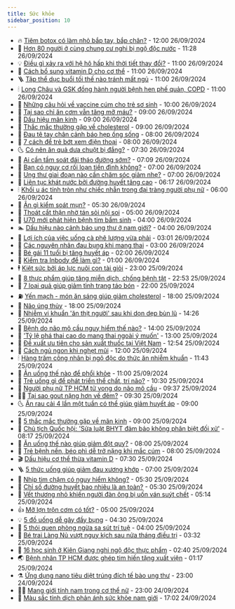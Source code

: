 ```yaml
---
title: Sức khỏe
sidebar_position: 10
---
```


<!-- vnexpress-suc-khoe:START -->
- 🔥 [Tiêm botox có làm nhỏ bắp tay, bắp chân?](https://vnexpress.net/tiem-botox-co-lam-nho-bap-tay-bap-chan-4797372.html) - 12:00 26/09/2024
- 🥰 [Hơn 80 người ở cùng chung cư nghi bị ngộ độc nước](https://vnexpress.net/hon-80-nguoi-o-cung-chung-cu-nghi-bi-ngo-doc-nuoc-4797418.html) - 11:28 26/09/2024
- 💡 [Điều gì xảy ra với hệ hô hấp khi thời tiết thay đổi?](https://vnexpress.net/dieu-gi-xay-ra-voi-he-ho-hap-khi-thoi-tiet-thay-doi-4797377.html) - 11:00 26/09/2024
- 🤗 [Cách bổ sung vitamin D cho cơ thể](https://vnexpress.net/cach-bo-sung-vitamin-d-cho-co-the-4797284.html) - 11:00 26/09/2024
- 🪜 [Tập thể dục buổi tối thế nào tránh mất ngủ](https://vnexpress.net/tap-the-duc-buoi-toi-the-nao-tranh-mat-ngu-4797261.html) - 11:00 26/09/2024
- 🕯 [Long Châu và GSK đồng hành người bệnh hen phế quản, COPD](https://vnexpress.net/long-chau-va-gsk-dong-hanh-nguoi-benh-hen-phe-quan-copd-4796845.html) - 11:00 26/09/2024
- 🤭 [Những câu hỏi về vaccine cúm cho trẻ sơ sinh](https://vnexpress.net/nhung-cau-hoi-ve-vaccine-cum-cho-tre-so-sinh-4797344.html) - 10:00 26/09/2024
- 👀 [Tại sao chỉ ăn cơm vẫn tăng mỡ máu?](https://vnexpress.net/tai-sao-chi-an-com-van-tang-mo-mau-4797319.html) - 09:00 26/09/2024
- 🌋 [Dấu hiệu mãn kinh](https://vnexpress.net/dau-hieu-man-kinh-4797281.html) - 09:00 26/09/2024
- 🫶 [Thắc mắc thường gặp về cholesterol](https://vnexpress.net/thac-mac-thuong-gap-ve-cholesterol-4797266.html) - 09:00 26/09/2024
- 🦆 [Đau tê tay chân cảnh báo hẹp ống sống](https://vnexpress.net/dau-te-tay-chan-canh-bao-hep-ong-song-4797285.html) - 08:00 26/09/2024
- 🚀 [7 cách để trẻ bớt xem điện thoại](https://vnexpress.net/7-cach-de-tre-bot-xem-dien-thoai-4797207.html) - 08:00 26/09/2024
- 🌜 [Có nên ăn quả dưa chuột bị đắng?](https://vnexpress.net/co-nen-an-qua-dua-chuot-bi-dang-4796377.html) - 07:30 26/09/2024
- 🧰 [Ai cần tầm soát đái tháo đường sớm?](https://vnexpress.net/ai-can-tam-soat-dai-thao-duong-som-4796826.html) - 07:09 26/09/2024
- 💫 [Bạn có nguy cơ rối loạn tiền đình không?](https://vnexpress.net/ban-co-nguy-co-roi-loan-tien-dinh-khong-4797299.html) - 07:00 26/09/2024
- 🌝 [Ung thư giai đoạn nào cần chăm sóc giảm nhẹ?](https://vnexpress.net/ung-thu-giai-doan-nao-can-cham-soc-giam-nhe-4797184.html) - 07:00 26/09/2024
- 🗽 [Liên tục khát nước bởi đường huyết tăng cao](https://vnexpress.net/lien-tuc-khat-nuoc-boi-duong-huyet-tang-cao-4797271.html) - 06:17 26/09/2024
- 🕯 [Khối u ác tính tròn như chiếc nhẫn trong đại tràng người phụ nữ](https://vnexpress.net/khoi-u-ac-tinh-tron-nhu-chiec-nhan-trong-dai-trang-nguoi-phu-nu-4797282.html) - 06:00 26/09/2024
- 🦅 [Ăn gì kiểm soát mụn?](https://vnexpress.net/an-gi-kiem-soat-mun-4797205.html) - 05:30 26/09/2024
- 🦆 [Thoát cắt thận nhờ tán sỏi nội soi](https://vnexpress.net/thoat-cat-than-nho-tan-soi-noi-soi-4797234.html) - 05:00 26/09/2024
- 🎊 [U70 mới phát hiện bệnh tim bẩm sinh](https://vnexpress.net/u70-moi-phat-hien-benh-tim-bam-sinh-4797158.html) - 04:00 26/09/2024
- 🏊 [Dấu hiệu nào cảnh báo ung thư ở nam giới?](https://vnexpress.net/dau-hieu-nao-canh-bao-ung-thu-o-nam-gioi-4797134.html) - 04:00 26/09/2024
- 📝 [Lợi ích của việc uống cà phê lượng vừa phải](https://vnexpress.net/loi-ich-cua-viec-uong-ca-phe-luong-vua-phai-4797052.html) - 03:01 26/09/2024
- 💯 [Các nguyên nhân đau bụng khi mang thai](https://vnexpress.net/cac-nguyen-nhan-dau-bung-khi-mang-thai-4797145.html) - 03:00 26/09/2024
- 🌊 [Bé gái 11 tuổi bị tăng huyết áp](https://vnexpress.net/be-gai-11-tuoi-bi-tang-huyet-ap-4797112.html) - 02:00 26/09/2024
- 🚀 [Kiểm tra Inbody để làm gì?](https://vnexpress.net/kiem-tra-inbody-de-lam-gi-4797090.html) - 01:00 26/09/2024
- 🕴 [Kiệt sức bởi áp lực nuôi con tài giỏi](https://vnexpress.net/kiet-suc-boi-ap-luc-nuoi-con-tai-gioi-4795871.html) - 23:00 25/09/2024
- 🗽 [8 thực phẩm giúp tăng miễn dịch, chống bệnh tật](https://vnexpress.net/8-thuc-pham-giup-tang-mien-dich-chong-benh-tat-4797066.html) - 22:53 25/09/2024
- 🎡 [7 loại quả giúp giảm tình trạng táo bón](https://vnexpress.net/7-loai-qua-giup-giam-tinh-trang-tao-bon-4796744.html) - 22:00 25/09/2024
- ⛽️ [Yến mạch - món ăn sáng giúp giảm cholesterol](https://vnexpress.net/yen-mach-mon-an-sang-giup-giam-cholesterol-4796898.html) - 18:00 25/09/2024
- 🦆 [Não úng thủy](https://vnexpress.net/nao-ung-thuy-4796576.html) - 18:00 25/09/2024
- 🤩 [Nhiễm vi khuẩn &#39;ăn thịt người&#39; sau khi dọn dẹp bùn lũ](https://vnexpress.net/nhiem-vi-khuan-an-thit-nguoi-sau-khi-don-dep-bun-lu-4797042.html) - 14:26 25/09/2024
- 🦒 [Bệnh do não mô cầu nguy hiểm thế nào?](https://vnexpress.net/benh-do-nao-mo-cau-nguy-hiem-the-nao-4797007.html) - 14:00 25/09/2024
- 💫 [&#39;Tỷ lệ phá thai cao do mang thai ngoài ý muốn&#39;](https://vnexpress.net/ty-le-pha-thai-cao-do-mang-thai-ngoai-y-muon-4797000.html) - 13:00 25/09/2024
- 🐘 [Đề xuất ưu tiên cho sản xuất thuốc tại Việt Nam](https://vnexpress.net/de-xuat-uu-tien-cho-san-xuat-thuoc-tai-viet-nam-4797006.html) - 12:54 25/09/2024
- 🚀 [Cách ngủ ngon khi nghẹt mũi](https://vnexpress.net/cach-ngu-ngon-khi-nghet-mui-4796902.html) - 12:00 25/09/2024
- 🕯 [Hàng trăm công nhân bị ngộ độc do thức ăn nhiễm khuẩn](https://vnexpress.net/hang-tram-cong-nhan-bi-ngo-doc-do-thuc-an-nhiem-khuan-4797036.html) - 11:43 25/09/2024
- 🦏 [Ăn uống thế nào để phổi khỏe](https://vnexpress.net/an-uong-the-nao-de-phoi-khoe-4796924.html) - 11:00 25/09/2024
- 🦄 [Trẻ uống gì để phát triển thể chất, trí não?](https://vnexpress.net/tre-uong-gi-de-phat-trien-the-chat-tri-nao-4796987.html) - 10:30 25/09/2024
- 🦒 [Người phụ nữ TP HCM tử vong do não mô cầu](https://vnexpress.net/nguoi-phu-nu-tp-hcm-tu-vong-do-nao-mo-cau-4796983.html) - 09:37 25/09/2024
- 👨‍🏫 [Tại sao gout nặng hơn về đêm?](https://vnexpress.net/tai-sao-gout-nang-hon-ve-dem-4796820.html) - 09:30 25/09/2024
- 🌜 [Ăn rau cải 4 lần một tuần có thể giúp giảm huyết áp](https://vnexpress.net/an-rau-cai-4-lan-mot-tuan-co-the-giup-giam-huyet-ap-4796886.html) - 09:00 25/09/2024
- 🚀 [5 thắc mắc thường gặp về mãn kinh](https://vnexpress.net/5-thac-mac-thuong-gap-ve-man-kinh-4796840.html) - 09:00 25/09/2024
- 💃 [Chủ tịch Quốc hội: &#39;Sửa luật BHYT đảm bảo không phân biệt đối xử&#39;](https://vnexpress.net/chu-tich-quoc-hoi-sua-luat-bhyt-dam-bao-khong-phan-biet-doi-xu-4796768.html) - 08:17 25/09/2024
- 💯 [Ăn uống thế nào giúp giảm đột quỵ?](https://vnexpress.net/an-uong-the-nao-giup-giam-dot-quy-4796920.html) - 08:00 25/09/2024
- 🤔 [Trẻ bệnh nền, béo phì dễ trở nặng khi mắc cúm](https://vnexpress.net/tre-benh-nen-beo-phi-de-tro-nang-khi-mac-cum-4796909.html) - 08:00 25/09/2024
- 🎬 [Dấu hiệu cơ thể thừa vitamin D](https://vnexpress.net/dau-hieu-co-the-thua-vitamin-d-4796837.html) - 07:30 25/09/2024
- 🪜 [5 thức uống giúp giảm đau xương khớp](https://vnexpress.net/5-thuc-uong-giup-giam-dau-xuong-khop-4796879.html) - 07:00 25/09/2024
- 🦣 [Nhịp tim chậm có nguy hiểm không?](https://vnexpress.net/nhip-tim-cham-co-nguy-hiem-khong-4796873.html) - 05:30 25/09/2024
- 🧐 [Chỉ số đường huyết bao nhiêu là an toàn?](https://vnexpress.net/chi-so-duong-huyet-bao-nhieu-la-an-toan-4796846.html) - 05:30 25/09/2024
- 🤡 [Vết thương nhỏ khiến người đàn ông bị uốn ván suýt chết](https://vnexpress.net/vet-thuong-nho-khien-nguoi-dan-ong-bi-uon-van-suyt-chet-4796777.html) - 05:14 25/09/2024
- 👍 [Mỡ lợn trộn cơm có tốt?](https://vnexpress.net/mo-lon-tron-com-co-tot-4793400.html) - 05:00 25/09/2024
- 💡 [5 đồ uống dễ gây đầy bụng](https://vnexpress.net/5-do-uong-de-gay-day-bung-4796814.html) - 04:30 25/09/2024
- 💯 [5 thói quen phòng ngừa sa sút trí tuệ](https://vnexpress.net/5-thoi-quen-phong-ngua-sa-sut-tri-tue-4796815.html) - 04:00 25/09/2024
- 🧠 [Bé trai Làng Nủ vượt nguy kịch sau nửa tháng điều trị](https://vnexpress.net/mot-be-trai-lang-nu-vuot-qua-nguy-kich-sau-nua-thang-dieu-tri-4796784.html) - 03:32 25/09/2024
- 🎡 [16 học sinh ở Kiên Giang nghi ngộ độc thực phẩm](https://vnexpress.net/16-hoc-sinh-o-kien-giang-nghi-ngo-doc-thuc-pham-4796720.html) - 02:40 25/09/2024
- 🌏 [Bệnh nhân TP HCM được ghép tim hiến tặng xuất viện](https://vnexpress.net/benh-nhan-tp-hcm-duoc-ghep-tim-hien-tang-xuat-vien-4796665.html) - 01:17 25/09/2024
- ⚗️ [Ứng dụng nano tiêu diệt trúng đích tế bào ung thư](https://vnexpress.net/ung-dung-nano-giup-tieu-diet-trung-dich-te-bao-ung-thu-4796514.html) - 23:00 24/09/2024
- 👨‍🏫 [Mang giới tính nam trong cơ thể nữ](https://vnexpress.net/mang-gioi-tinh-nam-trong-co-the-nu-4795335.html) - 23:00 24/09/2024
- 🤖 [Màu sắc tinh dịch phản ánh sức khỏe nam giới](https://vnexpress.net/mau-sac-tinh-dich-phan-anh-suc-khoe-nam-gioi-4795801.html) - 17:02 24/09/2024<!-- vnexpress-suc-khoe:END -->
